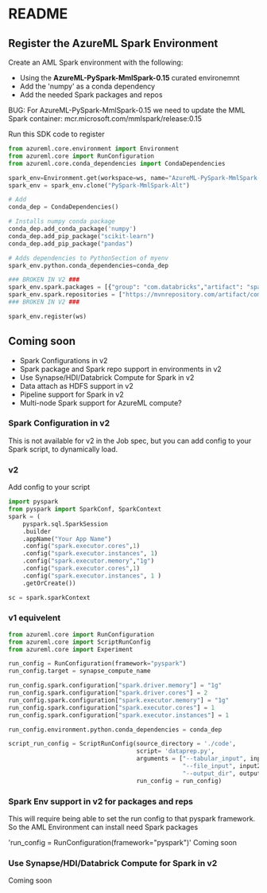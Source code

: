 # README 

## Register the AzureML Spark Environment

Create an AML Spark environment with the following:
* Using the **AzureML-PySpark-MmlSpark-0.15** curated environemnt
* Add the 'numpy' as a conda dependency
* Add the needed Spark packages and repos

BUG:
For AzureML-PySpark-MmlSpark-0.15 we need to update the MML Spark container: mcr.microsoft.com/mmlspark/release:0.15

Run this SDK code to register
```python
from azureml.core.environment import Environment
from azureml.core import RunConfiguration
from azureml.core.conda_dependencies import CondaDependencies

spark_env=Environment.get(workspace=ws, name="AzureML-PySpark-MmlSpark-0.15")
spark_env = spark_env.clone("PySpark-MmlSpark-Alt")

# Add 
conda_dep = CondaDependencies()

# Installs numpy conda package
conda_dep.add_conda_package('numpy')
conda_dep.add_pip_package("scikit-learn")
conda_dep.add_pip_package("pandas")

# Adds dependencies to PythonSection of myenv
spark_env.python.conda_dependencies=conda_dep

### BROKEN IN V2 ###
spark_env.spark.packages = [{"group": "com.databricks","artifact": "spark-xml_2.11","version": "0.6.0"}]
spark_env.spark.repositories = ["https://mvnrepository.com/artifact/com.databricks/spark-xml"]
### BROKEN IN V2 ###

spark_env.register(ws)
```

## Coming soon
* Spark Configurations in v2
* Spark package and Spark repo support in environments in v2
* Use Synapse/HDI/Databrick Compute for Spark in v2
* Data attach as HDFS support in v2
* Pipeline support for Spark in v2
* Multi-node Spark support for AzureML compute?


### Spark Configuration in v2
This is not available for v2 in the Job spec, but you can add config to your Spark script, to dynamically load.

### v2 
Add config to your script

``` python
import pyspark
from pyspark import SparkConf, SparkContext 
spark = (
    pyspark.sql.SparkSession
    .builder
    .appName("Your App Name")
    .config("spark.executor.cores",1)
    .config("spark.executor.instances", 1)
    .config("spark.executor.memory","1g")
    .config("spark.executor.cores",1)
    .config("spark.executor.instances", 1 )
    .getOrCreate())

sc = spark.sparkContext

```
### v1 equivelent
```python
from azureml.core import RunConfiguration
from azureml.core import ScriptRunConfig 
from azureml.core import Experiment

run_config = RunConfiguration(framework="pyspark")
run_config.target = synapse_compute_name

run_config.spark.configuration["spark.driver.memory"] = "1g" 
run_config.spark.configuration["spark.driver.cores"] = 2 
run_config.spark.configuration["spark.executor.memory"] = "1g" 
run_config.spark.configuration["spark.executor.cores"] = 1 
run_config.spark.configuration["spark.executor.instances"] = 1 

run_config.environment.python.conda_dependencies = conda_dep

script_run_config = ScriptRunConfig(source_directory = './code',
                                    script= 'dataprep.py',
                                    arguments = ["--tabular_input", input1, 
                                                 "--file_input", input2,
                                                 "--output_dir", output],
                                    run_config = run_config)
```

### Spark Env support in v2 for packages and reps
This will require being able to set the run config to that pyspark framework. So the AML Environment can install need Spark packages

'run_config = RunConfiguration(framework="pyspark")'
Coming soon

### Use Synapse/HDI/Databrick Compute for Spark in v2
Coming soon